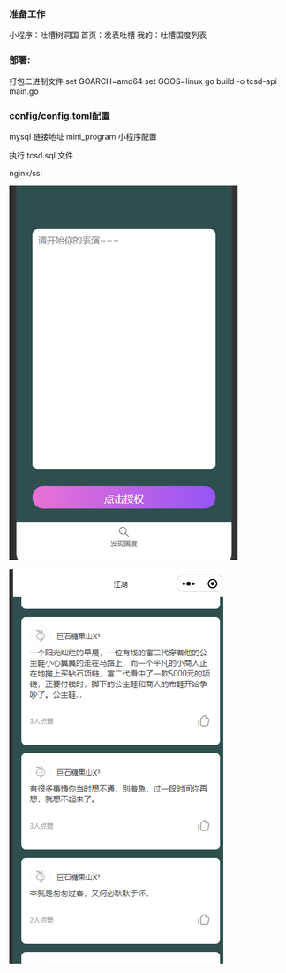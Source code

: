 ### 准备工作
小程序：吐槽树洞国
首页：发表吐槽
我的：吐槽国度列表

### 部署:
打包二进制文件
set GOARCH=amd64
set GOOS=linux
go build -o tcsd-api main.go

### config/config.toml配置
mysql 链接地址
mini_program 小程序配置

执行 tcsd.sql 文件

nginx/ssl




![img.png](img.png)


![img_1.png](img_1.png)
